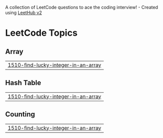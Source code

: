 A collection of LeetCode questions to ace the coding interview! - Created using [LeetHub v2](https://github.com/arunbhardwaj/LeetHub-2.0)
<!---LeetCode Topics Start-->
# LeetCode Topics
## Array
|  |
| ------- |
| [1510-find-lucky-integer-in-an-array](https://github.com/AdilRajaCse/Data-Structure-and-algorithms/tree/master/1510-find-lucky-integer-in-an-array) |
## Hash Table
|  |
| ------- |
| [1510-find-lucky-integer-in-an-array](https://github.com/AdilRajaCse/Data-Structure-and-algorithms/tree/master/1510-find-lucky-integer-in-an-array) |
## Counting
|  |
| ------- |
| [1510-find-lucky-integer-in-an-array](https://github.com/AdilRajaCse/Data-Structure-and-algorithms/tree/master/1510-find-lucky-integer-in-an-array) |
<!---LeetCode Topics End-->
